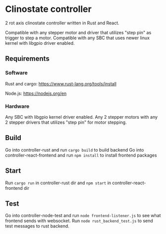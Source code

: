 # Clinostate controller 
2 rot axis clinostate controller written in Rust and React.

Compatible with any stepper motor and driver that utilizes "step pin" as trigger to step a motor. Compatible with any SBC that uses newer linux kernel with libgpio driver enabled.

## Requirements

### Software
Rust and cargo: https://www.rust-lang.org/tools/install

Node.js: https://nodejs.org/en

### Hardware
Any SBC with libgpio kernel driver enabled. Any 2 stepper motors with any 2 stepper drivers that utilizes "step pin" for motor stepping.

## Build 
Go into controller-rust and run `cargo build` to build backend
Go into controller-react-frontend and run `npm install` to install frontend packages

## Start 
Run `cargo run` in controller-rust dir and `npm start` in controller-react-frontend dir

## Test
Go into controller-node-test and run `node frontend-listener.js` to see what frontend sends with websocket. Run `node rust_backend_test.js` to send test messages to rust backend.
